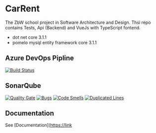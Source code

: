 # CarRent

The ZbW school project in Software Architecture and Design. Thsi repo contains Tests, Api (Backend) and VueJs with TypeScript fontend.

- dot net core 3.1.1
- pomelo mysql entity framework core 3.1.1

## Azure DevOps Pipline

[![Build Status](https://dev.azure.com/gabrielweibelhotmailde/CarRent/_apis/build/status/gaweCodes.CarRent?branchName=master)](https://dev.azure.com/gabrielweibelhotmailde/CarRent/_build/latest?definitionId=2&branchName=master)

## SonarQube

[![Quality Gate](https://sonarcloud.io/api/project_badges/measure?project=gaweCodes_CarRent&metric=alert_status)](https://sonarcloud.io/dashboard?id=gaweCodes_CarRent)
[![Bugs](https://sonarcloud.io/api/project_badges/measure?project=gaweCodes_CarRent&metric=bugs)](https://sonarcloud.io/project/issues?id=gaweCodes_CarRent&resolved=false&types=BUG)
[![Code Smells](https://sonarcloud.io/api/project_badges/measure?project=gaweCodes_CarRent&metric=code_smells)](https://sonarcloud.io/project/issues?id=gaweCodes_CarRent&resolved=false&types=CODE_SMELL)
[![Duplicated Lines](https://sonarcloud.io/api/project_badges/measure?project=gaweCodes_CarRent&metric=duplicated_lines_density)](https://sonarcloud.io/component_measures?id=gaweCodes_CarRent&metric=duplicated_lines_density)

## Documentation

See [Documentation]([https://link](https://github.com/gaweCodes/CarRent/blob/master/CarRent/docs/Documentation.md)
